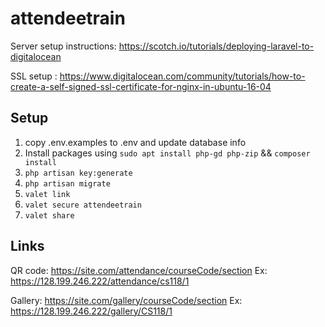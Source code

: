 # attendeetrain
Server setup instructions: https://scotch.io/tutorials/deploying-laravel-to-digitalocean

SSL setup : https://www.digitalocean.com/community/tutorials/how-to-create-a-self-signed-ssl-certificate-for-nginx-in-ubuntu-16-04
## Setup
1. copy .env.examples to .env and update database info
2. Install packages using `sudo apt install php-gd php-zip` && `composer install`
3. `php artisan key:generate`
4. `php artisan migrate`
5. `valet link`
6. `valet secure attendeetrain`
7. `valet share`

## Links

QR code: https://site.com/attendance/courseCode/section
   Ex:   https://128.199.246.222/attendance/cs118/1
         
Gallery: https://site.com/gallery/courseCode/section
   Ex:   https://128.199.246.222/gallery/CS118/1

